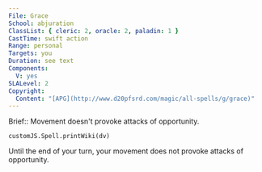 ```yaml
---
File: Grace
School: abjuration
ClassList: { cleric: 2, oracle: 2, paladin: 1 }
CastTime: swift action
Range: personal
Targets: you
Duration: see text
Components:
  V: yes
SLALevel: 2
Copyright:
  Content: "[APG](http://www.d20pfsrd.com/magic/all-spells/g/grace)"
---
```

Brief:: Movement doesn't provoke attacks of opportunity.

```dataviewjs
customJS.Spell.printWiki(dv)
```

Until the end of your turn, your movement does not provoke attacks of opportunity.
